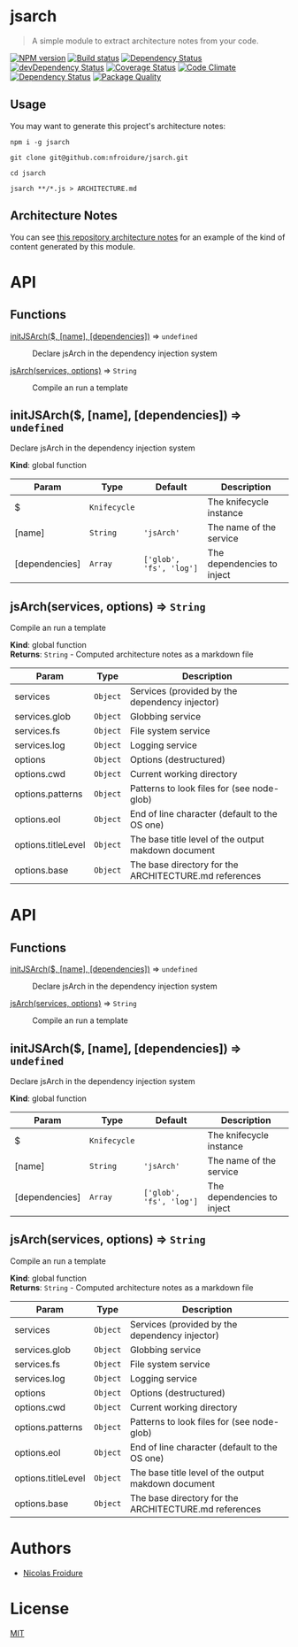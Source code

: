 [//]: # ( )
[//]: # (This file is automatically generated by a `metapak`)
[//]: # (module. Do not change it  except between the)
[//]: # (`content:start/end` flags, your changes would)
[//]: # (be overridden.)
[//]: # ( )
# jsarch
> A simple module to extract architecture notes from your code.

[![NPM version](https://badge.fury.io/js/jsarch.svg)](https://npmjs.org/package/jsarch)
[![Build status](https://secure.travis-ci.org/nfroidure/jsarch.svg)](https://travis-ci.org/nfroidure/jsarch)
[![Dependency Status](https://david-dm.org/nfroidure/jsarch.svg)](https://david-dm.org/nfroidure/jsarch)
[![devDependency Status](https://david-dm.org/nfroidure/jsarch/dev-status.svg)](https://david-dm.org/nfroidure/jsarch#info=devDependencies)
[![Coverage Status](https://coveralls.io/repos/nfroidure/jsarch/badge.svg?branch=master)](https://coveralls.io/r/nfroidure/jsarch?branch=master)
[![Code Climate](https://codeclimate.com/github/nfroidure/jsarch.svg)](https://codeclimate.com/github/nfroidure/jsarch)
[![Dependency Status](https://dependencyci.com/github/nfroidure/jsarch/badge)](https://dependencyci.com/github/nfroidure/jsarch)
[![Package Quality](http://npm.packagequality.com/shield/jsarch.svg)](http://packagequality.com/#?package=jsarch)


[//]: # (::contents:start)

## Usage

You may want to generate this project's architecture notes:

```
npm i -g jsarch

git clone git@github.com:nfroidure/jsarch.git

cd jsarch

jsarch **/*.js > ARCHITECTURE.md

```

## Architecture Notes

You can see [this repository architecture notes](./ARCHITECTURE.md) for an
 example of the kind of content generated by this module.

# API
## Functions

<dl>
<dt><a href="#initJSArch">initJSArch($, [name], [dependencies])</a> ⇒ <code>undefined</code></dt>
<dd><p>Declare jsArch in the dependency injection system</p>
</dd>
<dt><a href="#jsArch">jsArch(services, options)</a> ⇒ <code>String</code></dt>
<dd><p>Compile an run a template</p>
</dd>
</dl>

<a name="initJSArch"></a>

## initJSArch($, [name], [dependencies]) ⇒ <code>undefined</code>
Declare jsArch in the dependency injection system

**Kind**: global function  

| Param | Type | Default | Description |
| --- | --- | --- | --- |
| $ | <code>Knifecycle</code> |  | The knifecycle instance |
| [name] | <code>String</code> | <code>&#x27;jsArch&#x27;</code> | The name of the service |
| [dependencies] | <code>Array</code> | <code>[&#x27;glob&#x27;, &#x27;fs&#x27;, &#x27;log&#x27;]</code> | The dependencies to inject |

<a name="jsArch"></a>

## jsArch(services, options) ⇒ <code>String</code>
Compile an run a template

**Kind**: global function  
**Returns**: <code>String</code> - Computed architecture notes as a markdown file  

| Param | Type | Description |
| --- | --- | --- |
| services | <code>Object</code> | Services (provided by the dependency injector) |
| services.glob | <code>Object</code> | Globbing service |
| services.fs | <code>Object</code> | File system service |
| services.log | <code>Object</code> | Logging service |
| options | <code>Object</code> | Options (destructured) |
| options.cwd | <code>Object</code> | Current working directory |
| options.patterns | <code>Object</code> | Patterns to look files for (see node-glob) |
| options.eol | <code>Object</code> | End of line character (default to the OS one) |
| options.titleLevel | <code>Object</code> | The base title level of the output makdown document |
| options.base | <code>Object</code> | The base directory for the ARCHITECTURE.md references |


[//]: # (::contents:end)

# API
## Functions

<dl>
<dt><a href="#initJSArch">initJSArch($, [name], [dependencies])</a> ⇒ <code>undefined</code></dt>
<dd><p>Declare jsArch in the dependency injection system</p>
</dd>
<dt><a href="#jsArch">jsArch(services, options)</a> ⇒ <code>String</code></dt>
<dd><p>Compile an run a template</p>
</dd>
</dl>

<a name="initJSArch"></a>

## initJSArch($, [name], [dependencies]) ⇒ <code>undefined</code>
Declare jsArch in the dependency injection system

**Kind**: global function  

| Param | Type | Default | Description |
| --- | --- | --- | --- |
| $ | <code>Knifecycle</code> |  | The knifecycle instance |
| [name] | <code>String</code> | <code>&#x27;jsArch&#x27;</code> | The name of the service |
| [dependencies] | <code>Array</code> | <code>[&#x27;glob&#x27;, &#x27;fs&#x27;, &#x27;log&#x27;]</code> | The dependencies to inject |

<a name="jsArch"></a>

## jsArch(services, options) ⇒ <code>String</code>
Compile an run a template

**Kind**: global function  
**Returns**: <code>String</code> - Computed architecture notes as a markdown file  

| Param | Type | Description |
| --- | --- | --- |
| services | <code>Object</code> | Services (provided by the dependency injector) |
| services.glob | <code>Object</code> | Globbing service |
| services.fs | <code>Object</code> | File system service |
| services.log | <code>Object</code> | Logging service |
| options | <code>Object</code> | Options (destructured) |
| options.cwd | <code>Object</code> | Current working directory |
| options.patterns | <code>Object</code> | Patterns to look files for (see node-glob) |
| options.eol | <code>Object</code> | End of line character (default to the OS one) |
| options.titleLevel | <code>Object</code> | The base title level of the output makdown document |
| options.base | <code>Object</code> | The base directory for the ARCHITECTURE.md references |


# Authors
- [Nicolas Froidure](http://insertafter.com/en/index.html)

# License
[MIT](https://github.com/nfroidure/jsarch/blob/master/LICENSE)
